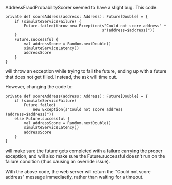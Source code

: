 AddressFraudProbabilityScorer seemed to have a slight bug.  This code:

    private def scoreAddress(address: Address): Future[Double] = {
        if (simulateServiceFailure) {
            Future.failed(throw new Exception(s"Could not score address" +
                                              s"(address=$address)"))
        }
        Future.successful {
            val addressScore = Random.nextDouble()
            simulateServiceLatency()
            addressScore
        }
    }

will throw an exception while trying to fail the future, ending up with a future
that does not get filled.  Instead, the ask will time out.

However, changing the code to:

    private def scoreAddress(address: Address): Future[Double] = {
        if (simulateServiceFailure)
            Future.failed(
                new Exception(s"Could not score address (address=$address)"))
        else Future.successful {
            val addressScore = Random.nextDouble()
            simulateServiceLatency()
            addressScore
        }
    }

will make sure the future gets completed with a failure carrying the proper
exception, and will also make sure the Future.successful doesn't run on the
failure condition (thus causing an override issue).

With the above code, the web server will return the "Could not score address"
message immediaetly, rather than waiting for a timeout.